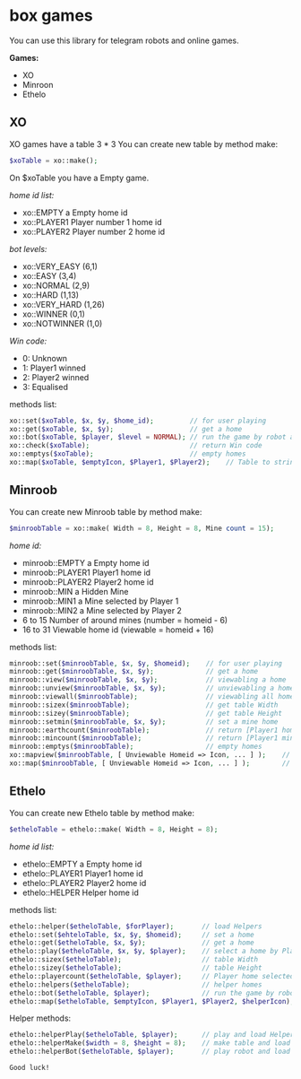 # box games
You can use this library for telegram robots and online games.

**Games:**
- XO
- Minroon
- Ethelo

## XO
XO games have a table 3 * 3
You can create new table by method make:
```php
$xoTable = xo::make();
```
On $xoTable you have a Empty game.

_home id list:_
- xo::EMPTY      a Empty home id
- xo::PLAYER1    Player number 1 home id
- xo::PLAYER2    Player number 2 home id

_bot levels:_
- xo::VERY_EASY  (6,1)
- xo::EASY       (3,4)
- xo::NORMAL     (2,9)
- xo::HARD       (1,13)
- xo::VERY_HARD  (1,26)
- xo::WINNER     (0,1)
- xo::NOTWINNER  (1,0)

_Win code:_
- 0:     Unknown
- 1:     Player1 winned
- 2:     Player2 winned
- 3:     Equalised

methods list:
```php
xo::set($xoTable, $x, $y, $home_id);         // for user playing
xo::get($xoTable, $x, $y);                   // get a home
xo::bot($xoTable, $player, $level = NORMAL); // run the game by robot as a player
xo::check($xoTable);                         // return Win code
xo::emptys($xoTable);                        // empty homes
xo::map($xoTable, $emptyIcon, $Player1, $Player2);    // Table to string
```

## Minroob
You can create new Minroob table by method make:
```php
$minroobTable = xo::make( Width = 8, Height = 8, Mine count = 15);
```

_home id:_
- minroob::EMPTY       a Empty home id
- minroob::PLAYER1     Player1 home id
- minroob::PLAYER2     Player2 home id
- minroob::MIN         a Hidden Mine
- minroob::MIN1        a Mine selected by Player 1
- minroob::MIN2        a Mine selected by Player 2
- 6 to 15              Number of around mines (number = homeid - 6)
- 16 to 31             Viewable home id (viewable = homeid + 16)

methods list:
```php
minroob::set($minroobTable, $x, $y, $homeid);    // for user playing
minroob::get($minroobTable, $x, $y);             // get a home
minroob::view($minroobTable, $x, $y);            // viewabling a home
minroob::unview($minroobTable, $x, $y);          // unviewabling a home
minroob::viewall($minroobTable);                 // viewabling all homes
minroob::sizex($minroobTable);                   // get table Width
minroob::sizey($minroobTable);                   // get table Height
minroob::setmin($minroobTable, $x, $y);          // set a mine home
minroob::earthcount($minroobTable);              // return [Player1 homes selected, Player2 homes selected]
minroob::mincount($minroobTable);                // return [Player1 mines selected, Player2 mines selected]
minroob::emptys($minroobTable);                  // empty homes
xo::mapview($minroobTable, [ Unviewable Homeid => Icon, ... ] );    // Table to String (viewable all)
xo::map($minroobTable, [ Unviewable Homeid => Icon, ... ] );        // Table to String
```

## Ethelo
You can create new Ethelo table by method make:
```php
$etheloTable = ethelo::make( Width = 8, Height = 8);
```

_home id list:_
- ethelo::EMPTY       a Empty home id
- ethelo::PLAYER1     Player1 home id
- ethelo::PLAYER2     Player2 home id
- ethelo::HELPER      Helper home id

methods list:
```php
ethelo::helper($etheloTable, $forPlayer);       // load Helpers
ethelo::set($ehteloTable, $x, $y, $homeid);     // set a home
ethelo::get($etheloTable, $x, $y);              // get a home
ethelo::play($etheloTable, $x, $y, $player);    // select a home by Player (play)
ethelo::sizex($etheloTable);                    // table Width
ethelo::sizey($etheloTable);                    // table Height
ethelo::playercount($etheloTable, $player);     // Player home selecteds count
ethelo::helpers($etheloTable);                  // helper homes
ethelo::bot($etheloTable, $player);             // run the game by robot as a player
ethelo::map($etheloTable, $emptyIcon, $Player1, $Player2, $helperIcon);     // Table to String
```

Helper methods:
```php
ethelo::helperPlay($etheloTable, $player);      // play and load Helpers for opponent
ethelo::helperMake($width = 8, $height = 8);    // make table and load Helpers for Player1
ethelo::helperBot($etheloTable, $player);       // play robot and load Heplers for opponent
```

`Good luck!`

